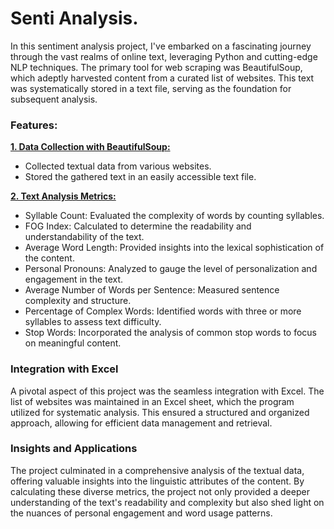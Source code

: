 # Senti Analysis.
In this sentiment analysis project, I've embarked on a fascinating journey through the vast realms of online text, leveraging Python and cutting-edge NLP techniques. The primary tool for web scraping was BeautifulSoup, which adeptly harvested content from a curated list of websites. This text was systematically stored in a text file, serving as the foundation for subsequent analysis. <br>

### Features:
<ins> **1. Data Collection with BeautifulSoup:** </ins>
- Collected textual data from various websites. <br>
- Stored the gathered text in an easily accessible text file.

<ins> **2. Text Analysis Metrics:** </ins>

- Syllable Count: Evaluated the complexity of words by counting syllables.
- FOG Index: Calculated to determine the readability and understandability of the text.
- Average Word Length: Provided insights into the lexical sophistication of the content.
- Personal Pronouns: Analyzed to gauge the level of personalization and engagement in the text.
- Average Number of Words per Sentence: Measured sentence complexity and structure.
- Percentage of Complex Words: Identified words with three or more syllables to assess text difficulty.
- Stop Words: Incorporated the analysis of common stop words to focus on meaningful content.

### Integration with Excel
A pivotal aspect of this project was the seamless integration with Excel. The list of websites was maintained in an Excel sheet, which the program utilized for systematic analysis. This ensured a structured and organized approach, allowing for efficient data management and retrieval.

### Insights and Applications
The project culminated in a comprehensive analysis of the textual data, offering valuable insights into the linguistic attributes of the content. By calculating these diverse metrics, the project not only provided a deeper understanding of the text's readability and complexity but also shed light on the nuances of personal engagement and word usage patterns.
